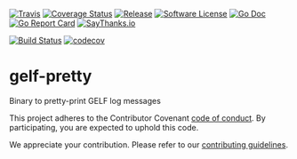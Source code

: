 [![Travis](https://img.shields.io/travis/joaodrp/gelf-pretty.svg?style=flat-square)](https://travis-ci.org/joaodrp/gelf-pretty)
[![Coverage Status](https://img.shields.io/codecov/c/github/joaodrp/gelf-pretty/master.svg?style=flat-square)](https://codecov.io/gh/joaodrp/gelf-pretty)
[![Release](https://img.shields.io/github/release/joaodrp/gelf-pretty.svg?style=flat-square)](https://github.com/joaodrp/gelf-pretty/releases/latest)
[![Software License](https://img.shields.io/badge/license-MIT-brightgreen.svg?style=flat-square)](LICENSE)
[![Go Doc](https://img.shields.io/badge/godoc-reference-blue.svg?style=flat-square)](http://godoc.org/github.com/joaodrp/gelf-pretty)
[![Go Report Card](https://goreportcard.com/badge/github.com/joaodrp/gelf-pretty?style=flat-square)](https://goreportcard.com/report/github.com/joaodrp/gelf-pretty)
[![SayThanks.io](https://img.shields.io/badge/Say%20Thanks-!-1EAEDB.svg?style=flat-square)](https://saythanks.io/to/joaodrp)


[![Build Status](https://travis-ci.com/joaodrp/gelf-pretty.svg?token=hqGbKsuw6ABcry7estPP&branch=master)](https://travis-ci.com/joaodrp/gelf-pretty)
[![codecov](https://codecov.io/gh/joaodrp/gelf-pretty/branch/master/graph/badge.svg?token=0pMkTbPIOu)](https://codecov.io/gh/joaodrp/gelf-pretty)

# gelf-pretty
Binary to pretty-print GELF log messages

This project adheres to the Contributor Covenant [code of conduct](CODE_OF_CONDUCT.md). By participating, you are expected to uphold this code.

We appreciate your contribution. Please refer to our [contributing guidelines](CONTRIBUTING.md).
